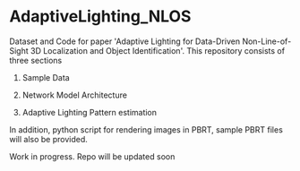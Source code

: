 # AdaptiveLighting_NLOS
Dataset and Code for paper 'Adaptive Lighting for Data-Driven Non-Line-of-Sight 3D Localization and Object Identification'.
This repository consists of three sections

1. Sample Data

2. Network Model Architecture

3. Adaptive Lighting Pattern estimation

In addition, python script for rendering images in PBRT, sample PBRT files will also be provided.

Work in progress. Repo will be updated soon

